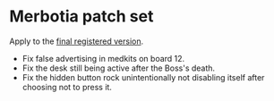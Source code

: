 # Merbotia patch set

Apply to the [final registered version](https://museumofzzt.com/file/s/svzztreg/).

* Fix false advertising in medkits on board 12.
* Fix the desk still being active after the Boss's death.
* Fix the hidden button rock unintentionally not disabling itself after choosing not to press it.
